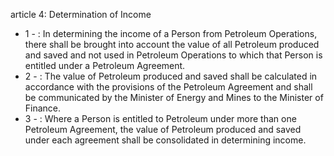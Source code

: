 article 4: Determination of Income

<ul>
			<li>1 - : In determining the income of a Person from Petroleum Operations, there shall be brought into account the value of all Petroleum produced and saved and not used in Petroleum Operations to which that Person is entitled under a Petroleum Agreement.<ul>
			</ul></li>			<li>2 - : The value of Petroleum produced and saved shall be calculated in accordance with the provisions of the Petroleum Agreement and shall be communicated by the Minister of Energy and Mines to the Minister of Finance.<ul>
			</ul></li>			<li>3 - : Where a Person is entitled to Petroleum under more than one Petroleum Agreement, the value of Petroleum produced and saved under each agreement shall be consolidated in determining income.<ul>
			</ul></li></ul>